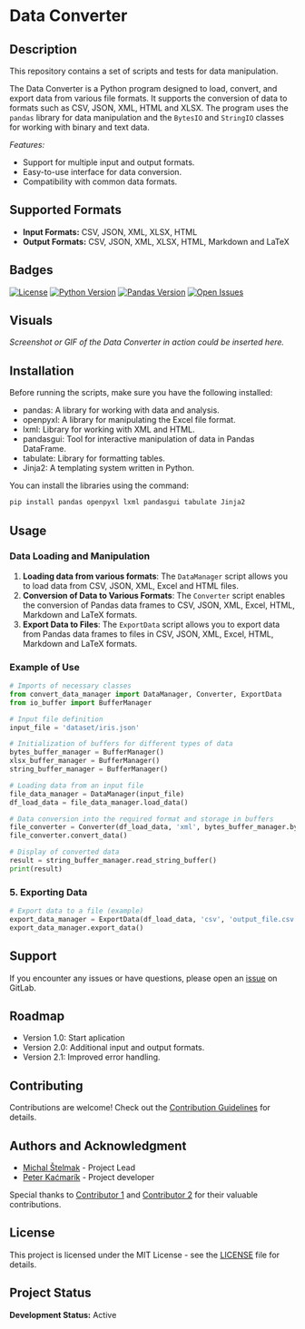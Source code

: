 # Data Converter

## Description

This repository contains a set of scripts and tests for data manipulation.

The Data Converter is a Python program designed to load, convert, and export data from various file formats. It supports the conversion of data to formats such as CSV, JSON, XML, HTML and XLSX. The program uses the `pandas` library for data manipulation and the `BytesIO` and `StringIO` classes for working with binary and text data.

*Features:*
- Support for multiple input and output formats.
- Easy-to-use interface for data conversion.
- Compatibility with common data formats.

## Supported Formats

- **Input Formats:** CSV, JSON, XML, XLSX, HTML
- **Output Formats:** CSV, JSON, XML, XLSX, HTML, Markdown and LaTeX

## Badges

[![License](https://img.shields.io/badge/license-MIT-blue.svg)](LICENSE)
[![Python Version](https://img.shields.io/badge/python-3.6%2B-blue.svg)](https://www.python.org/downloads/release)
[![Pandas Version](https://img.shields.io/badge/pandas-1.3.3-green.svg)](https://pandas.pydata.org/)
[![Open Issues](https://img.shields.io/github/issues/your-username/your-repository.svg)](https://gitlab.websupport.sk/tgnws/convert/-/issues)

## Visuals

*Screenshot or GIF of the Data Converter in action could be inserted here.*

## Installation

Before running the scripts, make sure you have the following installed:

- pandas: A library for working with data and analysis.
- openpyxl: A library for manipulating the Excel file format.
- lxml: Library for working with XML and HTML.
- pandasgui: Tool for interactive manipulation of data in Pandas DataFrame.
- tabulate: Library for formatting tables.
- Jinja2: A templating system written in Python.

You can install the libraries using the command:

```bash
pip install pandas openpyxl lxml pandasgui tabulate Jinja2
```

## Usage

### Data Loading and Manipulation

1. **Loading data from various formats**: The `DataManager` script allows you to load data from CSV, JSON, XML, Excel and HTML files.
2. **Conversion of Data to Various Formats**: The `Converter` script enables the conversion of Pandas data frames to CSV, JSON, XML, Excel, HTML, Markdown and LaTeX formats.
3. **Export Data to Files**: The `ExportData` script allows you to export data from Pandas data frames to files in CSV, JSON, XML, Excel, HTML, Markdown and LaTeX formats.

### Example of Use

```python
# Imports of necessary classes
from convert_data_manager import DataManager, Converter, ExportData
from io_buffer import BufferManager

# Input file definition
input_file = 'dataset/iris.json'

# Initialization of buffers for different types of data
bytes_buffer_manager = BufferManager()
xlsx_buffer_manager = BufferManager()
string_buffer_manager = BufferManager()

# Loading data from an input file
file_data_manager = DataManager(input_file)
df_load_data = file_data_manager.load_data()

# Data conversion into the required format and storage in buffers
file_converter = Converter(df_load_data, 'xml', bytes_buffer_manager.bytes_buffer, xlsx_buffer_manager.xlsx_buffer, string_buffer_manager.string_buffer)
file_converter.convert_data()

# Display of converted data
result = string_buffer_manager.read_string_buffer()
print(result)
```

### 5. Exporting Data

```python
# Export data to a file (example)
export_data_manager = ExportData(df_load_data, 'csv', 'output_file.csv')
export_data_manager.export_data()
```

## Support

If you encounter any issues or have questions, please open an [issue](https://gitlab.websupport.sk/tgnws/convert/-/issues) on GitLab.

## Roadmap

- Version 1.0: Start aplication
- Version 2.0: Additional input and output formats.
- Version 2.1: Improved error handling.

## Contributing

Contributions are welcome! Check out the [Contribution Guidelines](CONTRIBUTING.md) for details.

## Authors and Acknowledgment

- [Michal Štelmak](https://github.com/your-username) - Project Lead
- [Peter Kaćmarík](https://github.com/your-username) - Project developer

Special thanks to [Contributor 1](https://github.com/contributor-1) and [Contributor 2](https://github.com/contributor-2) for their valuable contributions.

## License

This project is licensed under the MIT License - see the [LICENSE](LICENSE) file for details.

## Project Status

**Development Status:** Active
